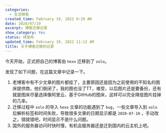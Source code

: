```yaml
---
categories:
  - 生活随笔
created_time: February 19, 2022 9:29 AM
date: 2020/07/19
excerpt: 博客迁移记录
show_category: Yes
status: 待发布
updated_time: February 19, 2022 11:12 AM
title: 关于博客迁移的记录
---
```



今天开始，正式把自己的博客由 `hexo` 迁移到了 `solo`。

发现了如下问题，在这篇文章中记录一下。

1. 老博客中有不少文章的图片都挂了，主要原因还是因为之前使用的不知名的图床提供商，他们倒闭了，我的图也没了TT，难受，以后图片还是要备份，还有就是图床尽量选择像阿里云，基于GitHub的图床，这样可以完全降低图片挂掉的几率。
2. 迁移过程中 `solo` 的导入 `hexo` 文章的功能遇到了 `bug`，一些文章导入到 `solo` 后解析标签和时间失败，导致很多文章的日期显示都是 `2020-07-10` ，手动改之，错就错吧，时间显示不是什么问题。
3. 国外的服务器访问时快时慢，有机会服务器还是迁到国内的云主机上吧。